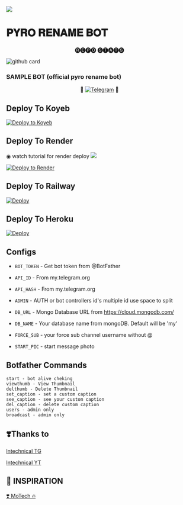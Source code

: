 <img src="https://user-images.githubusercontent.com/73097560/115834477-dbab4500-a447-11eb-908a-139a6edaec5c.gif">

#  𝐏𝐘𝐑𝐎 𝐑𝐄𝐍𝐀𝐌𝐄 𝐁𝐎𝐓


<p align="center"> 🅡🅔🅟🅞 🅢🅣🅐🅣🅢 </p>


![github card](https://github-readme-stats.vercel.app/api/pin/?username=TEAM-PYRO-BOTZ&repo=PYRO-RENAME-BOT&theme=dark)


### SAMPLE BOT (official pyro rename bot)

<p align="center">
🤖 <a href="https://t.me/Pyro_Rename_Bot"><img title="Telegram" src="https://img.shields.io/static/v1?label=PYRO+RENAME&message=BOT&color=blue-green"></a> 🤖
</p>


## Deploy To Koyeb

[![Deploy to Koyeb](https://www.koyeb.com/static/images/deploy/button.svg)](https://app.koyeb.com/deploy?type=git&repository=github.com/TEAM-PYRO-BOTZ/PYRO-RENAME-BOT&env[BOT_TOKEN]&env[API_ID]&env[API_HASH]&env[ADMIN]&env[DB_URL]&env[DB_NAME]=pyro-botz&env[FORCE_SUB]&env[START_PIC]&env[PORT]=8080&run_command=python%20bot.py&branch=main&name=pyro-rename) 

## Deploy To Render

◉ watch tutorial for render deploy <a href="https://youtu.be/i6OX3xzOCGY"><img src="https://img.shields.io/badge/Watch%20Tutorial%20On%20YouTube-red.svg?logo=Youtube"></a>                     

[![Deploy to Render](https://render.com/images/deploy-to-render-button.svg)](https://render.com/deploy?repo=https://github.com/MSTL-Updates/PYRO-RENAME-BOT)

## Deploy To Railway

<a href="https://railway.app/new/template/OX7-wG"><img src="https://railway.app/button.svg" alt="Deploy"></a>

## Deploy To Heroku

<a href="https://heroku.com/deploy?template=https://github.com/TEAM-PYRO-BOTZ/PYRO-RENAME-BOT/blob/heroku"><img src="https://www.herokucdn.com/deploy/button.svg" alt="Deploy"></a>



## Configs 

* `BOT_TOKEN`  - Get bot token from @BotFather

* `API_ID` - From my.telegram.org 

* `API_HASH` - From my.telegram.org 

* `ADMIN` - AUTH or bot controllers id's multiple id use space to split 

* `DB_URL`  - Mongo Database URL from https://cloud.mongodb.com/

* `DB_NAME`  - Your database name from mongoDB. Default will be 'my'

* `FORCE_SUB` - your force sub channel username without @ 

* `START_PIC` - start message photo

## Botfather Commands
```
start - bot alive cheking
viewthumb - View Thumbnail
delthumb - Delete Thumbnail
set_caption - set a custom caption
see_caption - see your custom caption
del_caption - delete custom caption
users - admin only
broadcast - admin only
```

## ❣️Thanks to

<a href="https://t.me/lntechnical">
   <p> lntechnical TG</p>
  </a>
<a href="https://youtube.com/c/LNtechnical">
   <p> lntechnical YT </p>
  </a>

## 🤩 INSPIRATION

<a href="https://youtube.com/c/MoTech_YT">
   <p>❣️ MoTech 🔥</p>
  </a>

